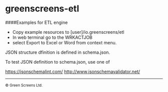 # greenscreens-etl

####Examples for ETL engine

- Copy example resources to [user]/io.greenscreens/etl 
- In web terminal go to the WRKACTJOB 
-  select Export to Excel or Word from context menu.

JSON structure dfinition is defined in schema.json.

To test JSON definition to schema.json, use one of

https://jsonschemalint.com/
http://www.jsonschemavalidator.net/

<hr>
<small>&copy; Green Screens Ltd.</small>